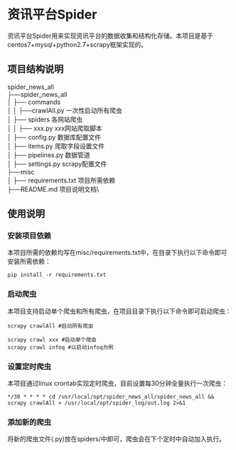 # 资讯平台Spider
资讯平台Spider用来实现资讯平台的数据收集和结构化存储。本项目是基于centos7+mysql+python2.7+scrapy框架实现的。

## 项目结构说明
spider_news_all\
├──spider_news_all\
│   ├── commands\
│   │   ├──crawlAll.py 一次性启动所有爬虫\
│   ├── spiders 各网站爬虫\
│   │   ├── xxx.py xxx网站爬取脚本\
│   ├── config.py 数据库配置文件\
│   ├── items.py 爬取字段设置文件\
│   ├── pipelines.py 数据管道\
│   ├── settings.py scrapy配置文件\
├──misc\
│   ├── requirements.txt 项目所需依赖\
├──README.md 项目说明文档\

## 使用说明
### 安装项目依赖
本项目所需的依赖均写在misc/requirements.txt中，在目录下执行以下命令即可安装所需依赖：
```shell
pip install -r requirements.txt
```
### 启动爬虫
本项目支持启动单个爬虫和所有爬虫，在项目目录下执行以下命令即可启动爬虫：
```shell
scrapy crawlAll #启动所有爬虫
```
```shell
scrapy crawl xxx #启动单个爬虫
scrapy crawl infoq #以启动infoq为例
```
### 设置定时爬虫
本项目通过linux crontab实现定时爬虫，目前设置每30分钟全量执行一次爬虫：
```shell
*/30 * * * * cd /usr/local/opt/spider_news_all/spider_news_all && scrapy crawlAll > /usr/local/opt/spider_log/out.log 2>&1
```
### 添加新的爬虫
将新的爬虫文件(.py)放在spiders/中即可，爬虫会在下个定时中自动加入执行。